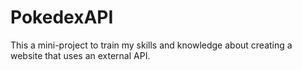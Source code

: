 # PokedexAPI

This a mini-project to train my skills and knowledge about creating a website that uses an external API.
